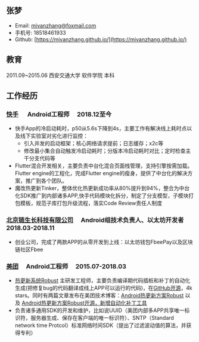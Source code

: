 ## 张梦
* Email: mivanzhang@foxmail.com
* 手机号:  18518461933
* Github: [https://mivanzhang.github.io/](https://mivanzhang.github.io/)

## 教育
2011.09~2015.06   西安交通大学    软件学院 本科

## 工作经历

### [快手](https://www.kuaishou.com/)  　 Android⼯程师 　2018.12⾄今
* 快手App的冷启动耗时，p50从5.6s下降到4s，主要工作有解决线上耗时点以及线下实验室对劣化进行监控：
   *  引入并发的启动框架；核心网络请求提前；日志缓存；x2c等
   *  修改最小集合自动触发冷启动耗时；分版本冷启动耗时对比；定时检查主干分支代码等
* Flutter混合开发相关，主要负责中台化混合⻚⾯栈管理，⽀持引擎按需加载。Flutter engine的工程化，完成Flutter engine的瘦身，提供了中台化的解决方案，推广到各个团队。
* 魔改热更新Tinker，整体优化热更新成功率从80%提升到94%，整合为中台化SDK推⼴到内部诸多APP,快⼿代码模块化拆分，制定了分⽀模型，⼦模块打包模板，规范⼦库打包升级流程，落实Code Review责任⼈制度

### [北京链生长科技有限公司](https://www.fbee.one/) 　Android组技术负责人、以太坊开发者　 2018.03-2018.11
*  创业公司，完成了两款APP的从零开发到上线：以太坊钱包FbeePay以及区块链社区Fbee

### [美团](https://www.meituan.com/) 　Android工程师 　2015.07-2018.03
* [热更新系统Robust](https://github.com/Meituan-Dianping/Robust) 主研发工程师，主要负责编译期代码插桩和补丁的自动化生成(把修复bug的代码翻译成线上APP可以运行的代码)，在[GitHub开源](https://github.com/Meituan-Dianping/Robust)，4k stars。同时有两篇文章发布在美团技术博客：[Android热更新方案Robust](https://tech.meituan.com/android_robust.html) 以及 [Android热更新方案Robust开源，新增自动化补丁工具](https://tech.meituan.com/android_autopatch.html)
* 负责诸多通用SDK的开发和维护，比如说UUID（美团内部多APP共享唯一标识符，服务器生成、保存在客户端的唯一标识符）、SNTP（Standard network time Protcol）标准网络时间SDK（提出了过滤波动值的算法，并获得专利）
